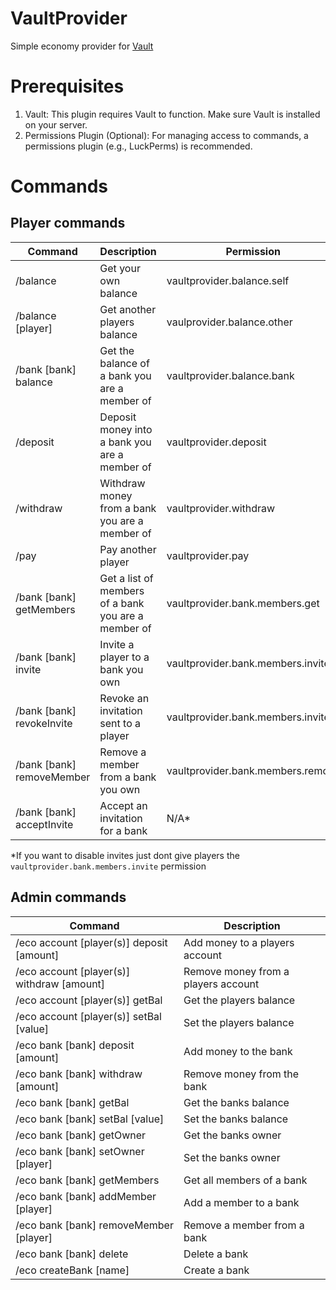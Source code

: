# VaultProvider
Simple economy provider for [Vault](https://github.com/MilkBowl/Vault)

# Prerequisites

1. Vault: This plugin requires Vault to function. Make sure Vault is installed on your server.
2. Permissions Plugin (Optional): For managing access to commands, a permissions plugin (e.g., LuckPerms) is recommended.

# Commands

## Player commands

| Command                   | Description                                         | Permission                        |
|---------------------------|-----------------------------------------------------|-----------------------------------|
| /balance                  | Get your own balance                                | vaultprovider.balance.self        |
| /balance [player]         | Get another players balance                         | vaulprovider.balance.other        |
| /bank [bank] balance      | Get the balance of a bank you are a member of       | vaultprovider.balance.bank        |
| /deposit                  | Deposit money into a bank you are a member of       | vaultprovider.deposit             |
| /withdraw                 | Withdraw money from a bank you are a member of      | vaultprovider.withdraw            |
| /pay                      | Pay another player                                  | vaultprovider.pay                 |
| /bank [bank] getMembers   | Get a list of members of a bank you are a member of | vaultprovider.bank.members.get    |
| /bank [bank] invite       | Invite a player to a bank you own                   | vaultprovider.bank.members.invite |
| /bank [bank] revokeInvite | Revoke an invitation sent to a player               | vaultprovider.bank.members.invite |
| /bank [bank] removeMember | Remove a member from a bank you own                 | vaultprovider.bank.members.remove |
| /bank [bank] acceptInvite | Accept an invitation for a bank                     | N/A*                              |
*If you want to disable invites just dont give players the `vaultprovider.bank.members.invite` permission
## Admin commands

| Command                                    | Description                         |
|--------------------------------------------|-------------------------------------|
| /eco account [player(s)] deposit [amount]  | Add money to a players account      |
| /eco account [player(s)] withdraw [amount] | Remove money from a players account |
| /eco account [player(s)] getBal            | Get the players balance             |
| /eco account [player(s)] setBal [value]    | Set the players balance             |
| /eco bank [bank] deposit [amount]          | Add money to the bank               |
| /eco bank [bank] withdraw [amount]         | Remove money from the bank          |
| /eco bank [bank] getBal                    | Get the banks balance               |
| /eco bank [bank] setBal [value]            | Set the banks balance               |
| /eco bank [bank] getOwner                  | Get the banks owner                 |
| /eco bank [bank] setOwner [player]         | Set the banks owner                 |
| /eco bank [bank] getMembers                | Get all members of a bank           |
| /eco bank [bank] addMember [player]        | Add a member to a bank              |
| /eco bank [bank] removeMember [player]     | Remove a member from a bank         |
| /eco bank [bank] delete                    | Delete a bank                       |
| /eco createBank [name]                     | Create a bank                       |